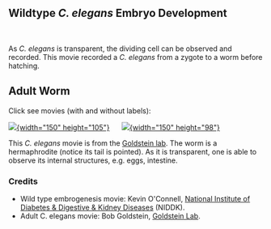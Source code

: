 Wildtype *C. elegans* Embryo Development
----------------------------------------

 

As *C. elegans* is transparent, the dividing cell can be observed and
recorded. This movie recorded a *C. elegans* from a zygote to a worm
before hatching.

Adult Worm
----------

Click see movies (with and without labels):

[![](/files/worm/WormMouth.jpg){width="150"
height="105"}](/files/worm/crawl.mov)     
[![](/files/worm/labelCrawlWorm.jpg){width="150"
height="98"}](/files/worm/labelCrawlworm.mov)

This *C. elegans* movie is from the [Goldstein
lab](http://labs.bio.unc.edu/Goldstein/). The worm is a hermaphrodite
(notice its tail is pointed). As it is transparent, one is able to
observe its internal structures, e.g. eggs, intestine.

### Credits

-   Wild type embrogenesis movie: Kevin O'Connell, [National Institute
    of Diabetes & Digestive & Kidney
    Diseases](https://www.niddk.nih.gov) (NIDDK).
-   Adult C. elegans movie: Bob Goldstein, [Goldstein
    Lab](http://labs.bio.unc.edu/Goldstein/movies.html).

